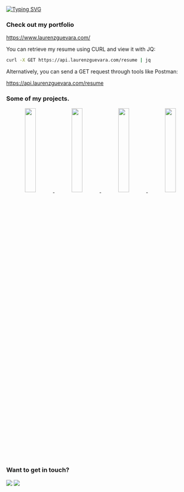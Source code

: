 <a href="https://git.io/typing-svg"><img src="https://readme-typing-svg.demolab.com?font=&weight=600&duration=3000&pause=1500&color=C9D1D9&vCenter=true&width=432&height=22&lines=Hi+there%2C+I'm+Laurenz!" alt="Typing SVG" /></a>

### Check out my portfolio
https://www.laurenzguevara.com/

You can retrieve my resume using CURL and view it with JQ:  

```sh
curl -X GET https://api.laurenzguevara.com/resume | jq
```

Alternatively, you can send a GET request through tools like Postman:  

https://api.laurenzguevara.com/resume

### Some of my projects.

<p align="center">
  <a href="https://github.com/Laurenz-Guevara/laurenz-guevara-portfolio-next-tailwind">
    <img src="https://user-images.githubusercontent.com/58118627/221390307-a72ddf2b-24ac-4968-99f5-4c2a2b548f54.png" width="24%"/>
  </a>
  <a href="https://github.com/Laurenz-Guevara/cliff-crafts">
    <img src="https://user-images.githubusercontent.com/58118627/221390321-e80ee7fd-32d9-4484-bb7f-594cd61e72bf.png" width="24%"/> 
  </a>
  <a href="https://github.com/Laurenz-Guevara/repetise-dev">
    <img src="https://user-images.githubusercontent.com/58118627/221390369-914cb341-1e7d-4c0d-b1ba-b9b11ca8783c.png" width="24%"/> 
  </a>
  <a href="https://github.com/Laurenz-Guevara/ventus-verba">
    <img src="https://user-images.githubusercontent.com/58118627/221390345-894822bc-038f-4552-b255-e9292cc18fe0.png" width="24%"/> 
  </a>
</p>

### Want to get in touch?
<a href="mailto:laurenzguevara@outlook.com"><img src="https://custom-icon-badges.demolab.com/badge/-Outlook-%230078D4?style=for-the-badge&logo=microsoftoutlook&logoColor=white"></a>
<a href="https://www.linkedin.com/in/laurenzguevara/"><img src="https://custom-icon-badges.demolab.com/badge/-Linkedin-%230A66C2?style=for-the-badge&logo=linkedin&logoColor=white"></a>
